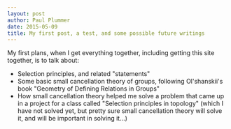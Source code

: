 ```yaml
---
layout: post
author: Paul Plummer
date: 2015-05-09
title: My first post, a test, and some possible future writings
--- 
```

My first plans, when I get everything together, including getting this site together, is to talk about:

* Selection principles, and related "statements"
* Some basic small cancellation theory of groups, following Ol'shanskii's book "Geometry of Defining Relations in Groups"
* How small cancellation theory helped me solve a problem that came up in a project for a class called "Selection principles in topology" (which I have not solved yet, but pretty sure small cancellation theory will solve it, and will be important in solving it...)
